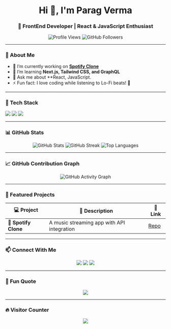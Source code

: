 <h1 align="center">Hi 👋, I'm Parag Verma</h1>
<h3 align="center">🚀 FrontEnd Developer | React & JavaScript Enthusiast</h3>

<p align="center">
  <img src="https://komarev.com/ghpvc/?username=yourusername&label=Profile%20Views&color=blue&style=flat" alt="Profile Views" />
  <img src="https://img.shields.io/github/followers/yourusername?label=Followers&style=social" alt="GitHub Followers">
</p>

---

### 🌟 About Me
- 🔭 I’m currently working on **[Spotify Clone](https://github.com/yourusername/spotify-clone)**
- 🌱 I’m learning **Next.js, Tailwind CSS, and GraphQL**
- 💬 Ask me about **React, JavaScript.
- ⚡ Fun fact: I love coding while listening to Lo-Fi beats! 🎵

---

### 🚀 Tech Stack
<p align="left">
  <img src="https://img.shields.io/badge/React-61DAFB?style=for-the-badge&logo=react&logoColor=black">
  <img src="https://img.shields.io/badge/JavaScript-F7DF1E?style=for-the-badge&logo=javascript&logoColor=black">
  <img src="https://img.shields.io/badge/Tailwind%20CSS-38B2AC?style=for-the-badge&logo=tailwind-css&logoColor=white">
</p>

---

### 📊 GitHub Stats
<p align="center">
  <img src="https://github-readme-stats.vercel.app/api?username=paragverma02&show_icons=true&theme=radical" alt="GitHub Stats" />
  <img src="https://github-readme-streak-stats.herokuapp.com/?user=paragverma02&theme=radical" alt="GitHub Streak" />
  <img src="https://github-readme-stats.vercel.app/api/top-langs/?username=paragverma02&layout=compact&theme=radical" alt="Top Languages" />
</p>

---

### 📈 GitHub Contribution Graph
<p align="center">
  <img src="https://github-readme-activity-graph.cyclic.app/graph?username=paragverma02&theme=react-dark" alt="GitHub Activity Graph" />
</p>

---

### 🚀 Featured Projects
| 💻 Project | 🚀 Description | 🔗 Link |
|------------|--------------|--------|
| 🎵 **Spotify Clone** | A music streaming app with API integration | [Repo](https://github.com/paragverma02/spotify-clone) |

---

### 📫 Connect With Me
<p align="center">
  <a href="https://linkedin.com/in/paragverma02"><img src="https://img.shields.io/badge/LinkedIn-0A66C2?style=for-the-badge&logo=linkedin&logoColor=white"></a>
  <a href="https://twitter.com/paragverma02"><img src="https://img.shields.io/badge/Twitter-1DA1F2?style=for-the-badge&logo=twitter&logoColor=white"></a>
  <a href="mailto:your.email@example.com"><img src="https://img.shields.io/badge/Email-D14836?style=for-the-badge&logo=gmail&logoColor=white"></a>
</p>

---

### 🎉 Fun Quote
<p align="center">
  <img src="https://quotes-github-readme.vercel.app/api?type=horizontal&theme=radical" />
</p>

---

### 🔥 Visitor Counter
<p align="center">
  <img src="https://profile-counter.glitch.me/paragverma02/count.svg" />
</p>













<!--- - 👋 Hi, I’m @paragverma02
- 👀 I’m interested in ...
- 🌱 I’m currently learning ...
- 💞️ I’m looking to collaborate on ...
- 📫 How to reach me ...
- 😄 Pronouns: ...
- ⚡ Fun fact: ... 
--->

<!---
paragverma02/paragverma02 is a ✨ special ✨ repository because its `README.md` (this file) appears on your GitHub profile.
You can click the Preview link to take a look at your changes.
--->
